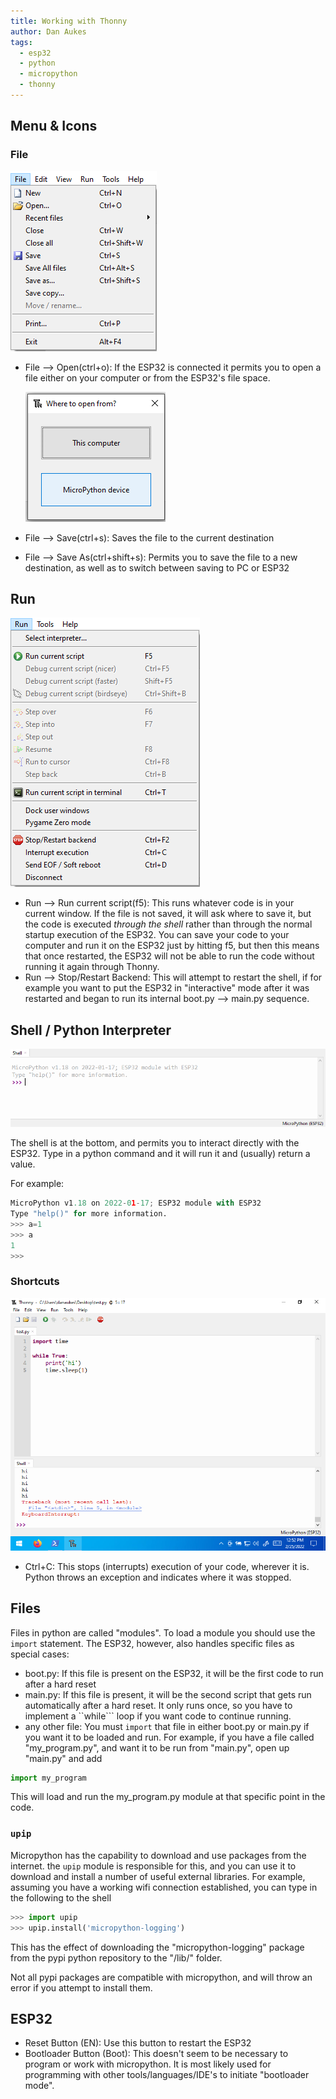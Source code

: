 ```yaml
---
title: Working with Thonny
author: Dan Aukes
tags:
  - esp32
  - python
  - micropython
  - thonny
---
```



## Menu & Icons

### File

![File Menu](filemenu.png)

* File --> Open(ctrl+o): If the ESP32 is connected it permits you to open a file either on your computer or from the ESP32's file space.

    ![Local vs. Remote File System Selection](local-remote.png)

* File --> Save(ctrl+s): Saves the file to the current destination
* File --> Save As(ctrl+shift+s): Permits you to save the file to a new destination, as well as to switch between saving to PC or ESP32

## Run

![Run Menu](runmenu.png)

* Run --> Run current script(f5): This runs whatever code is in your current window.  If the file is not saved, it will ask where to save it, but the code is executed _through the shell_ rather than through the normal startup execution of the ESP32.  You can save your code to your computer and run it on the ESP32 just by hitting f5, but then this means that once restarted, the ESP32 will not be able to run the code without running it again through Thonny.
* Run --> Stop/Restart Backend: This will attempt to restart the shell, if for example you want to put the ESP32 in "interactive" mode after it was restarted and began to run its internal boot.py --> main.py sequence.


## Shell / Python Interpreter

![Shell](shell.png)

The shell is at the bottom, and permits you to interact directly with the ESP32.  Type in a python command and it will run it and (usually) return a value.

For example:

```python
MicroPython v1.18 on 2022-01-17; ESP32 module with ESP32
Type "help()" for more information.
>>> a=1
>>> a
1
>>> 
```

### Shortcuts

![Interrupted Code Execution](interrupt.png)

* Ctrl+C: This stops (interrupts) execution of your code, wherever it is.  Python throws an exception and indicates where it was stopped.

## Files

Files in python are called "modules".  To load a module you should use the ```import``` statement.  The ESP32, however, also handles specific files as special cases:

* boot.py: If this file is present on the ESP32, it will be the first code to run after a hard reset
* main.py: If this file is present, it will be the second script that gets run automatically after a hard reset.  It only runs once, so you have to implement a ``while``` loop if you want code to continue running.
* any other file: You must ```import``` that file in either boot.py or main.py if you want it to be loaded and run.  For example, if you have a file called "my_program.py", and want it to be run from "main.py", open up "main.py" and add


```python
import my_program
```

This will load and run the my_program.py module at that specific point in the code.

### ```upip```

Micropython has the capability to download and use packages from the internet.  the ```upip``` module is responsible for this, and you can use it to download and install a number of useful external libraries.  For example, assuming you have a working wifi connection established, you can type in the following to the shell

```python
>>> import upip
>>> upip.install('micropython-logging')
```

This has the effect of downloading the "micropython-logging" package from the pypi python repository to the "/lib/" folder.

<div class="alert alert-warning">
Not all pypi packages are compatible with micropython, and will throw an error if you attempt to install them.
</div>

## ESP32

* Reset Button (EN): Use this button to restart the ESP32
* Bootloader Button (Boot): This doesn't seem to be necessary to program or work with micropython.  It is most likely used for programming with other tools/languages/IDE's to initiate "bootloader mode".
